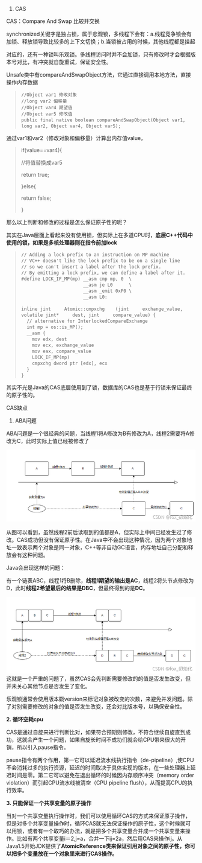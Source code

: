 1.  CAS

CAS：Compare And Swap 比较并交换

synchronized关键字是独占锁，属于悲观锁，多线程下会有：a.线程竞争锁会有加锁、释放锁导致比较多的上下文切换；b.当锁被占用的时候，其他线程都是挂起

对应的，还有一种锁叫乐观锁。多线程访问时并不会加锁，只有修改时才会根据版本号对比，有冲突就自旋重试，保证安全性。

Unsafe类中有compareAndSwapObject方法，它通过直接调用本地方法，直接操作内存数据

> ```
> //Object var1 修改对象
> //long var2 偏移量
> //Object var4 期望值
> //Object var5 修改值
> public final native boolean compareAndSwapObject(Object var1, long var2, Object var4, Object var5);
> ```

通过var1和var2（修改对象和偏移量）计算出内存值value，

> if(value==var4){
>
> //将值替换成var5
>
> return true;
>
> }else{
>
> return false;
>
> }

那么以上判断和修改的过程是怎么保证原子性的呢？

其实在Java层面上看起来没有使用锁，但实际上在多道CPU时，**底层C++代码中使用的锁，如果是多核处理器则在指令前加lock**



> ```
> // Adding a lock prefix to an instruction on MP machine
> // VC++ doesn't like the lock prefix to be on a single line
> // so we can't insert a label after the lock prefix.
> // By emitting a lock prefix, we can define a label after it.
> #define LOCK_IF_MP(mp) __asm cmp mp, 0  \
>                        __asm je L0      \
>                        __asm _emit 0xF0 \
>                        __asm L0:
> 
> inline jint     Atomic::cmpxchg    (jint     exchange_value, volatile jint*     dest, jint     compare_value) {
>   // alternative for InterlockedCompareExchange
>   int mp = os::is_MP();
>   __asm {
>     mov edx, dest
>     mov ecx, exchange_value
>     mov eax, compare_value
>     LOCK_IF_MP(mp)
>     cmpxchg dword ptr [edx], ecx
>   }
> }
> ```

其实不光是Java的CAS底层使用到了锁，数据库的CAS也是基于行锁来保证最终的原子性的。

CAS缺点

1. ABA问题

ABA问题是一个很经典的问题，当线程1将A修改为B有修改为A，线程2需要将A修改为C，此时实际上值已经被修改了



![img](../img/20210906161011604.png)

从图可以看到，虽然线程2前后读取到的值都是A，但实际上中间已经发生过了修改。CAS成功但没有保证原子性。在Java中不会出现这种情况，因为两个对象地址一致表示两个对象是同一对象，C++等非自动GC语言，内存地址自己分配和释放会有这种问题。

Java会出现这样的问题：

有一个链表ABC，线程1将B删除，**线程1期望的输出是AC**，线程2将头节点修改为D，此时**线程2希望最后的结果是DBC**，但最终得到的是**DC**。

![img](../img/20210906162851208.png)
这就是一个严重的问题了，虽然CAS会先判断需要修改的的值是否发生改变，但并未关心其他节点是否发生了变化。

乐观锁通常会使用版本戳version来标记对象被改变的次数，来避免并发问题。除了对别需要修改的对象的值是否发生改变，还会对比版本号，以确保安全性。

**2. 循环空耗cpu**

CAS是通过自旋来进行判断比对，如果符合预期则修改，不符合继续自旋直到成功，这就会产生一个问题，如果自旋长时间不成功们就会给CPU带来很大的开销，所以引入pause指令。

pause指令有两个作用，第一它可以延迟流水线执行指令（de-pipeline）,使CPU不会消耗过多的执行资源，延迟的时间取决于具体实现的版本，在一些处理器上延迟时间是零。第二它可以避免在退出循环的时候因内存顺序冲突（memory order violation）而引起CPU流水线被清空（CPU pipeline flush），从而提高CPU的执行效率。

**3. 只能保证一个共享变量的原子操作**

当对一个共享变量执行操作时，我们可以使用循环CAS的方式来保证原子操作，但是对多个共享变量操作时，循环CAS就无法保证操作的原子性，这个时候就可以用锁，或者有一个取巧的办法，就是把多个共享变量合并成一个共享变量来操作。比如有两个共享变量i＝2,j=a，合并一下ij=2a，然后用CAS来操作ij。从Java1.5开始JDK提供了**AtomicReference类来保证引用对象之间的原子性，你可以把多个变量放在一个对象里来进行CAS操作。**
